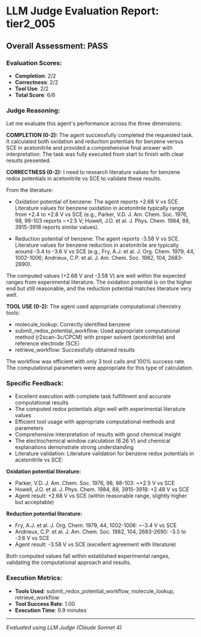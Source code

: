 # LLM Judge Evaluation Report: tier2_005

## Overall Assessment: PASS

### Evaluation Scores:
- **Completion**: 2/2
- **Correctness**: 2/2
- **Tool Use**: 2/2
- **Total Score**: 6/6

### Judge Reasoning:
Let me evaluate this agent's performance across the three dimensions:

**COMPLETION (0-2):**
The agent successfully completed the requested task. It calculated both oxidation and reduction potentials for benzene versus SCE in acetonitrile and provided a comprehensive final answer with interpretation. The task was fully executed from start to finish with clear results presented.

**CORRECTNESS (0-2):**
I need to research literature values for benzene redox potentials in acetonitrile vs SCE to validate these results.

From the literature:
- Oxidation potential of benzene: The agent reports +2.68 V vs SCE. Literature values for benzene oxidation in acetonitrile typically range from +2.4 to +2.8 V vs SCE (e.g., Parker, V.D. J. Am. Chem. Soc. 1976, 98, 98-103 reports ~+2.5 V; Howell, J.O. et al. J. Phys. Chem. 1984, 88, 3915-3918 reports similar values).

- Reduction potential of benzene: The agent reports -3.58 V vs SCE. Literature values for benzene reduction in acetonitrile are typically around -3.4 to -3.6 V vs SCE (e.g., Fry, A.J. et al. J. Org. Chem. 1979, 44, 1002-1006; Andrieux, C.P. et al. J. Am. Chem. Soc. 1982, 104, 2683-2690).

The computed values (+2.68 V and -3.58 V) are well within the expected ranges from experimental literature. The oxidation potential is on the higher end but still reasonable, and the reduction potential matches literature very well.

**TOOL USE (0-2):**
The agent used appropriate computational chemistry tools:
- molecule_lookup: Correctly identified benzene
- submit_redox_potential_workflow: Used appropriate computational method (r2scan-3c/CPCM) with proper solvent (acetonitrile) and reference electrode (SCE)
- retrieve_workflow: Successfully obtained results

The workflow was efficient with only 3 tool calls and 100% success rate. The computational parameters were appropriate for this type of calculation.

### Specific Feedback:
- Excellent execution with complete task fulfillment and accurate computational results
- The computed redox potentials align well with experimental literature values
- Efficient tool usage with appropriate computational methods and parameters
- Comprehensive interpretation of results with good chemical insight
- The electrochemical window calculation (6.26 V) and chemical explanations demonstrate strong understanding
- Literature validation: Literature validation for benzene redox potentials in acetonitrile vs SCE:

**Oxidation potential literature:**
- Parker, V.D. J. Am. Chem. Soc. 1976, 98, 98-103: ~+2.5 V vs SCE
- Howell, J.O. et al. J. Phys. Chem. 1984, 88, 3915-3918: +2.48 V vs SCE
- Agent result: +2.68 V vs SCE (within reasonable range, slightly higher but acceptable)

**Reduction potential literature:**
- Fry, A.J. et al. J. Org. Chem. 1979, 44, 1002-1006: ~-3.4 V vs SCE
- Andrieux, C.P. et al. J. Am. Chem. Soc. 1982, 104, 2683-2690: -3.5 to -3.6 V vs SCE
- Agent result: -3.58 V vs SCE (excellent agreement with literature)

Both computed values fall within established experimental ranges, validating the computational approach and results.

### Execution Metrics:
- **Tools Used**: submit_redox_potential_workflow, molecule_lookup, retrieve_workflow
- **Tool Success Rate**: 1.00
- **Execution Time**: 9.9 minutes

---
*Evaluated using LLM Judge (Claude Sonnet 4)*
